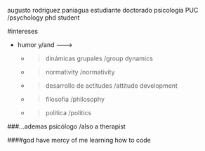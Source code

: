
augusto rodriguez paniagua
estudiante doctorado psicologia PUC /psychology phd student

#intereses
- humor y/and --->
   -  > dinámicas grupales /group dynamics
   -  > normativity /normativity
   -  > desarrollo de actitudes /attitude development
   -  > filosofia /philosophy
   -  > politica /politics

###...ademas psicólogo /also a therapist


####god have mercy of me learning how to code

<!--
**augusto-rp/augusto-rp** is a ✨ _special_ ✨ repository because its `README.md` (this file) appears on your GitHub profile.

Here are some ideas to get you started:

- 🔭 I’m currently working on ...
- 🌱 I’m currently learning ...
- 👯 I’m looking to collaborate on ...
- 🤔 I’m looking for help with ...
- 💬 Ask me about ...
- 📫 How to reach me: ...
- 😄 Pronouns: ...
- ⚡ Fun fact: ...
-->
